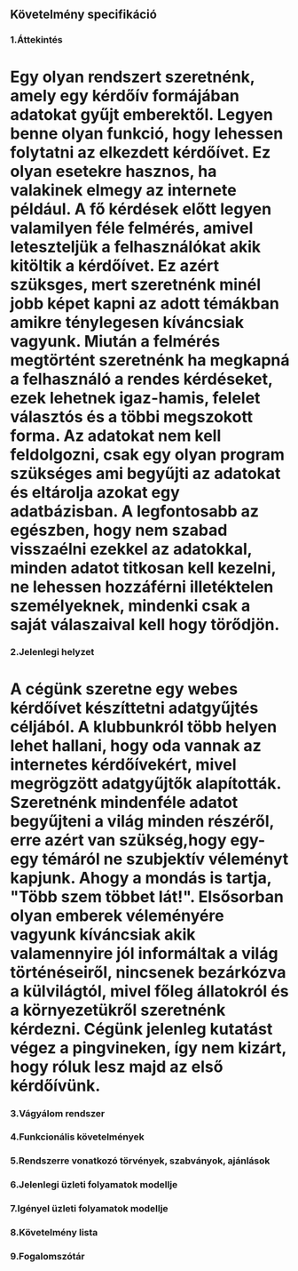 ## Követelmény specifikáció

### 1.Áttekintés

# Egy olyan rendszert szeretnénk, amely egy kérdőív formájában adatokat gyűjt emberektől. Legyen benne olyan funkció, hogy lehessen folytatni az elkezdett kérdőívet. Ez olyan esetekre hasznos, ha valakinek elmegy az internete például. A fő kérdések előtt legyen valamilyen féle felmérés, amivel leteszteljük a felhasználókat akik kitöltik a kérdőívet. Ez azért szüksges, mert szeretnénk minél jobb képet kapni az adott témákban amikre ténylegesen kíváncsiak vagyunk. Miután a felmérés megtörtént szeretnénk ha megkapná a felhasználó a rendes kérdéseket, ezek lehetnek igaz-hamis, felelet választós és a többi megszokott forma. Az adatokat nem kell feldolgozni, csak egy olyan program szükséges ami begyűjti az adatokat és eltárolja azokat egy adatbázisban. A legfontosabb az egészben, hogy nem szabad visszaélni ezekkel az adatokkal, minden adatot titkosan kell kezelni, ne lehessen hozzáférni illetéktelen személyeknek, mindenki csak a saját válaszaival kell hogy törődjön.



### 2.Jelenlegi helyzet

# A cégünk szeretne egy webes kérdőívet készíttetni adatgyűjtés céljából. A klubbunkról több helyen lehet hallani, hogy oda vannak az internetes kérdőívekért, mivel megrögzött adatgyűjtők alapították. Szeretnénk mindenféle adatot begyűjteni a világ minden részéről, erre azért van szükség,hogy egy-egy témáról ne szubjektív véleményt kapjunk. Ahogy a mondás is tartja, "Több szem többet lát!". Elsősorban olyan emberek véleményére vagyunk kíváncsiak akik valamennyire jól informáltak a világ történéseiről, nincsenek bezárkózva a külvilágtól, mivel főleg állatokról és a környezetükről szeretnénk kérdezni. Cégünk jelenleg kutatást végez a pingvineken, így nem kizárt, hogy róluk lesz majd az első kérdőívünk.

### 3.Vágyálom rendszer

### 4.Funkcionális követelmények

### 5.Rendszerre vonatkozó törvények, szabványok, ajánlások

### 6.Jelenlegi üzleti folyamatok modellje

### 7.Igényel üzleti folyamatok modellje

### 8.Követelmény lista

### 9.Fogalomszótár
